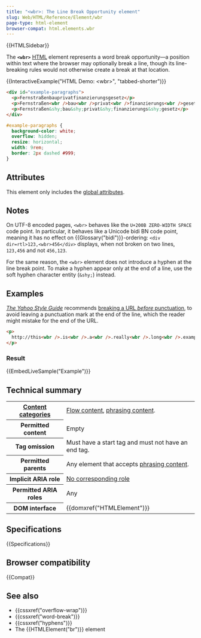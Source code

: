```yaml
---
title: "<wbr>: The Line Break Opportunity element"
slug: Web/HTML/Reference/Element/wbr
page-type: html-element
browser-compat: html.elements.wbr
---
```


{{HTMLSidebar}}

The **`<wbr>`** [HTML](/en-US/docs/Web/HTML) element represents a word break opportunity—a position within text where the browser may optionally break a line, though its line-breaking rules would not otherwise create a break at that location.

{{InteractiveExample("HTML Demo: &lt;wbr&gt;", "tabbed-shorter")}}

```html interactive-example
<div id="example-paragraphs">
  <p>Fernstraßenbauprivatfinanzierungsgesetz</p>
  <p>Fernstraßen<wbr />bau<wbr />privat<wbr />finanzierungs<wbr />gesetz</p>
  <p>Fernstraßen&shy;bau&shy;privat&shy;finanzierungs&shy;gesetz</p>
</div>
```

```css interactive-example
#example-paragraphs {
  background-color: white;
  overflow: hidden;
  resize: horizontal;
  width: 9rem;
  border: 2px dashed #999;
}
```

## Attributes

This element only includes the [global attributes](/en-US/docs/Web/HTML/Global_attributes).

## Notes

On UTF-8 encoded pages, `<wbr>` behaves like the `U+200B ZERO-WIDTH SPACE` code point. In particular, it behaves like a Unicode bidi BN code point, meaning it has no effect on {{Glossary("bidi")}}-ordering: `<div dir=rtl>123,<wbr>456</div>` displays, when not broken on two lines, `123,456` and not `456,123`.

For the same reason, the `<wbr>` element does not introduce a hyphen at the line break point. To make a hyphen appear only at the end of a line, use the soft hyphen character entity (`&shy;`) instead.

## Examples

_[The Yahoo Style Guide](https://web.archive.org/web/20121014054923/http://styleguide.yahoo.com/)_ recommends [breaking a URL _before_ punctuation](https://web.archive.org/web/20121105171040/http://styleguide.yahoo.com/editing/treat-abbreviations-capitalization-and-titles-consistently/website-names-and-addresses), to avoid leaving a punctuation mark at the end of the line, which the reader might mistake for the end of the URL.

```html
<p>
  http://this<wbr />.is<wbr />.a<wbr />.really<wbr />.long<wbr />.example<wbr />.com/With<wbr />/deeper<wbr />/level<wbr />/pages<wbr />/deeper<wbr />/level<wbr />/pages<wbr />/deeper<wbr />/level<wbr />/pages<wbr />/deeper<wbr />/level<wbr />/pages<wbr />/deeper<wbr />/level<wbr />/pages
</p>
```

### Result

{{EmbedLiveSample("Example")}}

## Technical summary

<table class="properties">
  <tbody>
    <tr>
      <th scope="row">
        <a href="/en-US/docs/Web/HTML/Content_categories"
          >Content categories</a
        >
      </th>
      <td>
        <a href="/en-US/docs/Web/HTML/Content_categories#flow_content"
          >Flow content</a
        >,
        <a href="/en-US/docs/Web/HTML/Content_categories#phrasing_content"
          >phrasing content</a
        >.
      </td>
    </tr>
    <tr>
      <th scope="row">Permitted content</th>
      <td>Empty</td>
    </tr>
    <tr>
      <th scope="row">Tag omission</th>
      <td>Must have a start tag and must not have an end tag.</td>
    </tr>
    <tr>
      <th scope="row">Permitted parents</th>
      <td>
        Any element that accepts
        <a href="/en-US/docs/Web/HTML/Content_categories#phrasing_content"
          >phrasing content</a
        >.
      </td>
    </tr>
    <tr>
      <th scope="row">Implicit ARIA role</th>
      <td>
        <a href="https://www.w3.org/TR/html-aria/#dfn-no-corresponding-role"
          >No corresponding role</a
        >
      </td>
    </tr>
    <tr>
      <th scope="row">Permitted ARIA roles</th>
      <td>Any</td>
    </tr>
    <tr>
      <th scope="row">DOM interface</th>
      <td>{{domxref("HTMLElement")}}</td>
    </tr>
  </tbody>
</table>

## Specifications

{{Specifications}}

## Browser compatibility

{{Compat}}

## See also

- {{cssxref("overflow-wrap")}}
- {{cssxref("word-break")}}
- {{cssxref("hyphens")}}
- The {{HTMLElement("br")}} element
